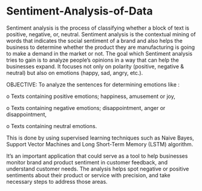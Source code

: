 # Sentiment-Analysis-of-Data

Sentiment analysis is the process of classifying whether a block of text is positive, negative, or, neutral. Sentiment analysis is the contextual mining of words that indicates the social sentiment of a brand and also helps the business to determine whether the product they are manufacturing is going to make a demand in the market or not. The goal which Sentiment analysis tries to gain is to analyze people’s opinions in a way that can help the businesses expand. It focuses not only on polarity (positive, negative & neutral) but also on emotions (happy, sad, angry, etc.).


OBJECTIVE: 
To analyze the sentences for determining emotions like  : 

o Texts containing positive emotions; happiness, amusement or joy, 

o Texts containing negative emotions; disappointment, anger or disappointment,

o Texts containing neutral emotions.


This is done by using supervised learning techniques such as Naive Bayes, Support Vector Machines and Long Short-Term Memory (LSTM) algorithm. 


It’s an important application that could serve as a tool to help businesses monitor brand and product sentiment in customer feedback, and understand customer needs. The analysis helps spot negative or positive sentiments about their product or service with precision, and take necessary steps to address those areas.
